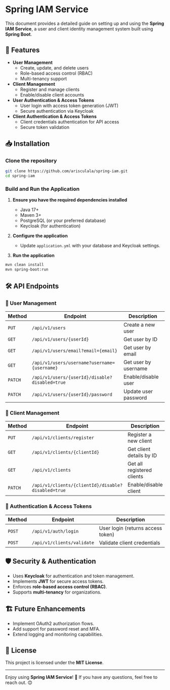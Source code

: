 # Spring IAM Service

This document provides a detailed guide on setting up and using the **Spring IAM Service**, a user and client identity management system built using **Spring Boot**.

## 🚀 Features

- **User Management**
  - Create, update, and delete users
  - Role-based access control (RBAC)
  - Multi-tenancy support
- **Client Management**
  - Register and manage clients
  - Enable/disable client accounts
- **User Authentication & Access Tokens**
  - User login with access token generation (JWT)
  - Secure authentication via Keycloak
- **Client Authentication & Access Tokens**
  - Client credentials authentication for API access
  - Secure token validation

## 📥 Installation

### Clone the repository

```bash
git clone https://github.com/arisculala/spring-iam.git
cd spring-iam
```

### Build and Run the Application

1. **Ensure you have the required dependencies installed**

   - Java 17+
   - Maven 3+
   - PostgreSQL (or your preferred database)
   - Keycloak (for authentication)

2. **Configure the application**

   - Update `application.yml` with your database and Keycloak settings.

3. **Run the application**

```bash
mvn clean install
mvn spring-boot:run
```

## 🛠 API Endpoints

### 🔹 User Management

| Method  | Endpoint                                       | Description          |
| ------- | ---------------------------------------------- | -------------------- |
| `PUT`   | `/api/v1/users`                                | Create a new user    |
| `GET`   | `/api/v1/users/{userId}`                       | Get user by ID       |
| `GET`   | `/api/v1/users/email?email={email}`            | Get user by email    |
| `GET`   | `/api/v1/users/username?username={username}`   | Get user by username |
| `PATCH` | `/api/v1/users/{userId}/disable?disabled=true` | Enable/disable user  |
| `PATCH` | `/api/v1/users/{userId}/password`              | Update user password |

### 🔹 Client Management

| Method  | Endpoint                                           | Description                |
| ------- | -------------------------------------------------- | -------------------------- |
| `PUT`   | `/api/v1/clients/register`                         | Register a new client      |
| `GET`   | `/api/v1/clients/{clientId}`                       | Get client details by ID   |
| `GET`   | `/api/v1/clients`                                  | Get all registered clients |
| `PATCH` | `/api/v1/clients/{clientId}/disable?disabled=true` | Enable/disable client      |

### 🔹 Authentication & Access Tokens

| Method | Endpoint                   | Description                       |
| ------ | -------------------------- | --------------------------------- |
| `POST` | `/api/v1/auth/login`       | User login (returns access token) |
| `POST` | `/api/v1/clients/validate` | Validate client credentials       |

## 🛡 Security & Authentication

- Uses **Keycloak** for authentication and token management.
- Implements **JWT** for secure access tokens.
- Enforces **role-based access control (RBAC)**.
- Supports **multi-tenancy** for organizations.

## 🏗 Future Enhancements

- Implement OAuth2 authorization flows.
- Add support for password reset and MFA.
- Extend logging and monitoring capabilities.

## 📄 License

This project is licensed under the **MIT License**.

---

Enjoy using **Spring IAM Service**! 🚀 If you have any questions, feel free to reach out. 😊
